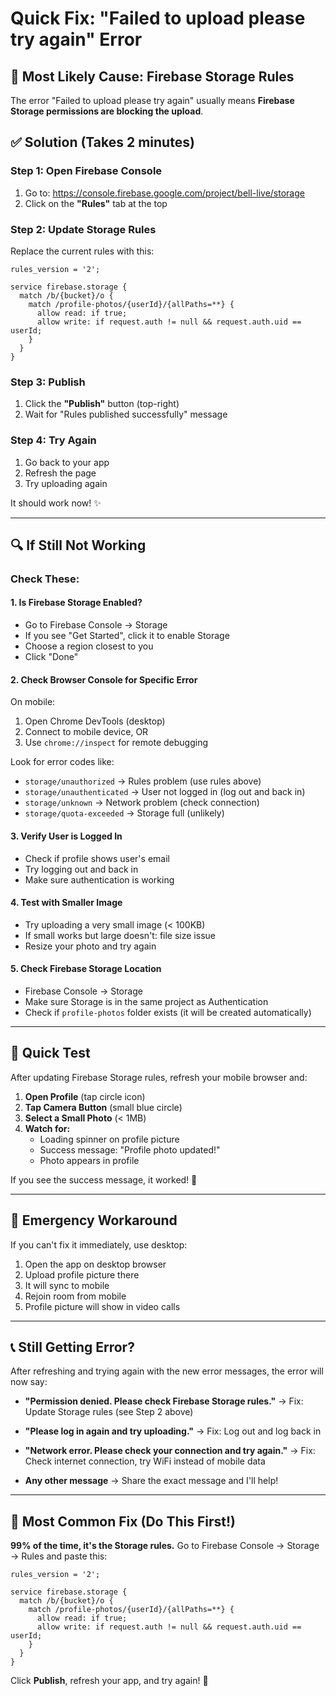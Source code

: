 # Quick Fix: "Failed to upload please try again" Error

## 🎯 Most Likely Cause: Firebase Storage Rules

The error "Failed to upload please try again" usually means **Firebase Storage permissions are blocking the upload**.

## ✅ Solution (Takes 2 minutes)

### **Step 1: Open Firebase Console**
1. Go to: https://console.firebase.google.com/project/bell-live/storage
2. Click on the **"Rules"** tab at the top

### **Step 2: Update Storage Rules**
Replace the current rules with this:

```
rules_version = '2';

service firebase.storage {
  match /b/{bucket}/o {
    match /profile-photos/{userId}/{allPaths=**} {
      allow read: if true;
      allow write: if request.auth != null && request.auth.uid == userId;
    }
  }
}
```

### **Step 3: Publish**
1. Click the **"Publish"** button (top-right)
2. Wait for "Rules published successfully" message

### **Step 4: Try Again**
1. Go back to your app
2. Refresh the page
3. Try uploading again

It should work now! ✨

---

## 🔍 If Still Not Working

### **Check These:**

#### **1. Is Firebase Storage Enabled?**
- Go to Firebase Console → Storage
- If you see "Get Started", click it to enable Storage
- Choose a region closest to you
- Click "Done"

#### **2. Check Browser Console for Specific Error**
On mobile:
1. Open Chrome DevTools (desktop)
2. Connect to mobile device, OR
3. Use `chrome://inspect` for remote debugging

Look for error codes like:
- `storage/unauthorized` → Rules problem (use rules above)
- `storage/unauthenticated` → User not logged in (log out and back in)
- `storage/unknown` → Network problem (check connection)
- `storage/quota-exceeded` → Storage full (unlikely)

#### **3. Verify User is Logged In**
- Check if profile shows user's email
- Try logging out and back in
- Make sure authentication is working

#### **4. Test with Smaller Image**
- Try uploading a very small image (< 100KB)
- If small works but large doesn't: file size issue
- Resize your photo and try again

#### **5. Check Firebase Storage Location**
- Firebase Console → Storage
- Make sure Storage is in the same project as Authentication
- Check if `profile-photos` folder exists (it will be created automatically)

---

## 📱 Quick Test

After updating Firebase Storage rules, refresh your mobile browser and:

1. **Open Profile** (tap circle icon)
2. **Tap Camera Button** (small blue circle)
3. **Select a Small Photo** (< 1MB)
4. **Watch for:**
   - Loading spinner on profile picture
   - Success message: "Profile photo updated!"
   - Photo appears in profile

If you see the success message, it worked! 🎉

---

## 🚨 Emergency Workaround

If you can't fix it immediately, use desktop:
1. Open the app on desktop browser
2. Upload profile picture there
3. It will sync to mobile
4. Rejoin room from mobile
5. Profile picture will show in video calls

---

## 📞 Still Getting Error?

After refreshing and trying again with the new error messages, the error will now say:

- **"Permission denied. Please check Firebase Storage rules."** 
  → Fix: Update Storage rules (see Step 2 above)

- **"Please log in again and try uploading."** 
  → Fix: Log out and log back in

- **"Network error. Please check your connection and try again."** 
  → Fix: Check internet connection, try WiFi instead of mobile data

- **Any other message** 
  → Share the exact message and I'll help!

---

## 🎯 Most Common Fix (Do This First!)

**99% of the time, it's the Storage rules.** Go to Firebase Console → Storage → Rules and paste this:

```
rules_version = '2';

service firebase.storage {
  match /b/{bucket}/o {
    match /profile-photos/{userId}/{allPaths=**} {
      allow read: if true;
      allow write: if request.auth != null && request.auth.uid == userId;
    }
  }
}
```

Click **Publish**, refresh your app, and try again! 🚀
